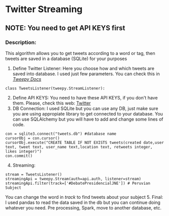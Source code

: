 # Twitter Streaming

## NOTE: You need to get API KEYS first

### Description: 

This algorithm allows you to get tweets according to a word or tag, then tweets are saved in a database (SQLite) for your purposes

1. Define Twitter Listener: Here you choose how and which tweets are saved into database. I used just few parameters. You can check this in *[Tweepy Docs](https://docs.tweepy.org/en/latest/)*
~~~
class TweetsListener(tweepy.StreamListener):
~~~
2. Define API KEYS: You need to have these API KEYS, if you don't have them. Please, check this web: [Twitter](https://developer.twitter.com/en/docs/twitter-api)
3. DB Connection: I used SQLite but you can use any DB, just make sure you are using appropiate library to get connected to your database. You can use SQLAlchemy but you will have to add and change some lines of code.
~~~
con = sqlite3.connect("tweets.db") #database name
cursorObj = con.cursor()
cursorObj.execute("CREATE TABLE IF NOT EXISTS tweets(created date,user text, tweet text, user_name text,location text, retweets integer, likes integer)")
con.commit()
~~~
4. Streaming: 
~~~
stream = TweetsListener()
streamingApi = tweepy.Stream(auth=api.auth, listener=stream)
streamingApi.filter(track=['#DebatePresidencialJNE']) # Peruvian Subject
~~~
 You can change the word in *track* to find tweets about your subject
5. Final: I used pandas to read the data saved in the db but you can continue doing whatever you need. Pre processing, Spark, move to another database, etc.

